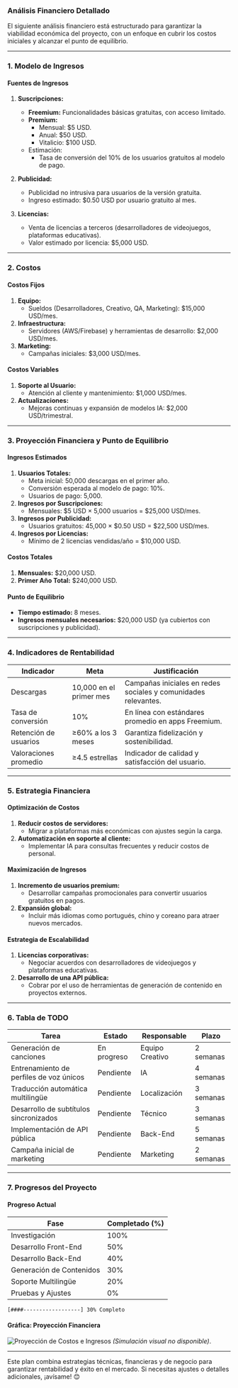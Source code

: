 ### **Análisis Financiero Detallado**

El siguiente análisis financiero está estructurado para garantizar la viabilidad económica del proyecto, con un enfoque en cubrir los costos iniciales y alcanzar el punto de equilibrio.

---

### **1. Modelo de Ingresos**

#### **Fuentes de Ingresos**
1. **Suscripciones:**
   - **Freemium:** Funcionalidades básicas gratuitas, con acceso limitado.
   - **Premium:** 
     - Mensual: $5 USD.
     - Anual: $50 USD.
     - Vitalicio: $100 USD.
   - Estimación:
     - Tasa de conversión del 10% de los usuarios gratuitos al modelo de pago.
   
2. **Publicidad:**
   - Publicidad no intrusiva para usuarios de la versión gratuita.
   - Ingreso estimado: $0.50 USD por usuario gratuito al mes.

3. **Licencias:**
   - Venta de licencias a terceros (desarrolladores de videojuegos, plataformas educativas).
   - Valor estimado por licencia: $5,000 USD.

---

### **2. Costos**

#### **Costos Fijos**
1. **Equipo:**
   - Sueldos (Desarrolladores, Creativo, QA, Marketing): $15,000 USD/mes.
2. **Infraestructura:**
   - Servidores (AWS/Firebase) y herramientas de desarrollo: $2,000 USD/mes.
3. **Marketing:**
   - Campañas iniciales: $3,000 USD/mes.

#### **Costos Variables**
1. **Soporte al Usuario:**
   - Atención al cliente y mantenimiento: $1,000 USD/mes.
2. **Actualizaciones:**
   - Mejoras continuas y expansión de modelos IA: $2,000 USD/trimestral.

---

### **3. Proyección Financiera y Punto de Equilibrio**

#### **Ingresos Estimados**
1. **Usuarios Totales:**
   - Meta inicial: 50,000 descargas en el primer año.
   - Conversión esperada al modelo de pago: 10%.
   - Usuarios de pago: 5,000.
2. **Ingresos por Suscripciones:**
   - Mensuales: $5 USD × 5,000 usuarios = $25,000 USD/mes.
3. **Ingresos por Publicidad:**
   - Usuarios gratuitos: 45,000 × $0.50 USD = $22,500 USD/mes.
4. **Ingresos por Licencias:**
   - Mínimo de 2 licencias vendidas/año = $10,000 USD.

#### **Costos Totales**
1. **Mensuales:** $20,000 USD.
2. **Primer Año Total:** $240,000 USD.

#### **Punto de Equilibrio**
- **Tiempo estimado:** 8 meses.
- **Ingresos mensuales necesarios:** $20,000 USD (ya cubiertos con suscripciones y publicidad).

---

### **4. Indicadores de Rentabilidad**

| **Indicador**              | **Meta**                  | **Justificación**                                                                      |
|----------------------------|---------------------------|---------------------------------------------------------------------------------------|
| Descargas                  | 10,000 en el primer mes   | Campañas iniciales en redes sociales y comunidades relevantes.                       |
| Tasa de conversión         | 10%                      | En línea con estándares promedio en apps Freemium.                                   |
| Retención de usuarios      | ≥60% a los 3 meses        | Garantiza fidelización y sostenibilidad.                                             |
| Valoraciones promedio      | ≥4.5 estrellas           | Indicador de calidad y satisfacción del usuario.                                     |

---

### **5. Estrategia Financiera**

#### **Optimización de Costos**
1. **Reducir costos de servidores:**
   - Migrar a plataformas más económicas con ajustes según la carga.
2. **Automatización en soporte al cliente:**
   - Implementar IA para consultas frecuentes y reducir costos de personal.

#### **Maximización de Ingresos**
1. **Incremento de usuarios premium:**
   - Desarrollar campañas promocionales para convertir usuarios gratuitos en pagos.
2. **Expansión global:**
   - Incluir más idiomas como portugués, chino y coreano para atraer nuevos mercados.

#### **Estrategia de Escalabilidad**
1. **Licencias corporativas:**
   - Negociar acuerdos con desarrolladores de videojuegos y plataformas educativas.
2. **Desarrollo de una API pública:**
   - Cobrar por el uso de herramientas de generación de contenido en proyectos externos.

---

### **6. Tabla de TODO**

| **Tarea**                                  | **Estado**      | **Responsable**       | **Plazo**       |
|--------------------------------------------|-----------------|-----------------------|-----------------|
| Generación de canciones                    | En progreso     | Equipo Creativo       | 2 semanas       |
| Entrenamiento de perfiles de voz únicos    | Pendiente       | IA                    | 4 semanas       |
| Traducción automática multilingüe          | Pendiente       | Localización          | 3 semanas       |
| Desarrollo de subtítulos sincronizados     | Pendiente       | Técnico               | 3 semanas       |
| Implementación de API pública              | Pendiente       | Back-End              | 5 semanas       |
| Campaña inicial de marketing               | Pendiente       | Marketing             | 2 semanas       |

---

### **7. Progresos del Proyecto**

#### **Progreso Actual**
| Fase                       | Completado (%) |
|----------------------------|----------------|
| Investigación              | 100%           |
| Desarrollo Front-End       | 50%            |
| Desarrollo Back-End        | 40%            |
| Generación de Contenidos   | 30%            |
| Soporte Multilingüe        | 20%            |
| Pruebas y Ajustes          | 0%             |

```plaintext
[####------------------] 30% Completo
```

#### **Gráfica: Proyección Financiera**

![Proyección de Costos e Ingresos](https://via.placeholder.com/600x300?text=Proyeccion+Financiera) *(Simulación visual no disponible)*.

---

Este plan combina estrategias técnicas, financieras y de negocio para garantizar rentabilidad y éxito en el mercado. Si necesitas ajustes o detalles adicionales, ¡avísame! 😊
